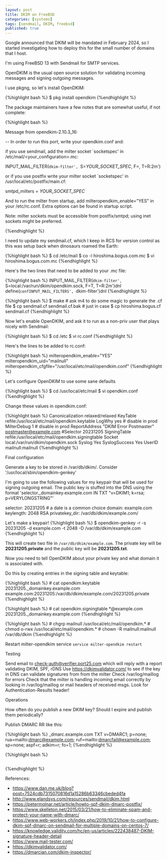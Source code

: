 ```yaml
---
layout: post
title: DKIM on FreeBSD
categories: [systems]
tags: [sendmail, DKIM, freebsd]
published: true
---
```


Google announced that DKIM will be mandated in February 2024, so I started
investigating how to deploy this for the small number of domains that I host.

I'm using FreeBSD 13 with Sendmail for SMTP services.

OpenDKIM is the usual open source solution for validating incoming messages
and signing outgoing messages.

I use pkgng, so let's install OpenDKIM:

{%highlight bash %}
$ pkg install opendkim
{%endhighlight %}

The package maintainers have a few notes that are somewhat useful, if
not complete:

{%highlight bash %}

Message from opendkim-2.10.3_16:

--
In order to run this port, write your opendkim.conf and:

if you use sendmail, add the milter socket `socketspec' in
/etc/mail/<your_configuration>.mc:

INPUT_MAIL_FILTER(`dkim-filter', `S=_YOUR_SOCKET_SPEC_, F=, T=R:2m')

or if you use postfix write your milter socket `socketspec' in
/usr/local/etc/postfix/main.cf:

smtpd_milters = _YOUR_SOCKET_SPEC_


And to run the milter from startup, add milteropendkim_enable="YES" in
your /etc/rc.conf.
Extra options can be found in startup script.

Note: milter sockets must be accessible from postfix/smtpd;
  using inet sockets might be preferred.

{%endhighlight %}

I need to update my sendmail.cf, which I keep in RCS for version control
as this was setup back when dinosaurs roamed the Earth:


{%highlight bash %}
$ cd /etc/mail
$ co -l hiroshima.bogus.com.mc
$ vi hiroshima.bogus.com.mc
{%endhighlight %}

Here's the two lines that need to be added to your .mc file:

{%highlight bash %}
INPUT_MAIL_FILTER(`dkim-filter', `S=local:/var/run/dkim/opendkim.sock, F=T, T=R:2m')dnl
define(`confINPUT_MAIL_FILTERS', `dkim-filter')dnl
{%endhighlight %}

{%highlight bash %}
$ make  # ask m4 to do some magic to generate the .cf file
$ cp sendmail.cf sendmail.cf.bak # just in case
$ cp hiroshima.bogus.cf sendmail.cf
{%endhighlight %}

Now let's enable OpenDKIM, and ask it to run as a non-priv user that plays
nicely with Sendmail:

{%highlight bash %}
$ cd /etc
$ vi rc.conf
{%endhighlight %}

Here's the lines to be added to rc.conf:

{%highlight bash %}
milteropendkim_enable="YES"
milteropendkim_uid="mailnull"
milteropendkim_cfgfile="/usr/local/etc/mail/opendkim.conf"
{%endhighlight %}

Let's configure OpenDKIM to use some sane defaults

{%highlight bash %}
$ cd /usr/local/etc/mail
$ vi opendkim.conf
{%endhighlight %}

Change these values in opendkim.conf:

{%highlight bash %}
Canonicalization relaxed/relaxed
KeyTable         refile:/usr/local/etc/mail/opendkim.keytable
LogWhy           yes # disable in prod
MilterDebug      1   # disable in prod
ReportAddress    "DKIM Error Postmaster" <postmaster@example.com>
#Selector        20231205
SigningTable     refile:/usr/local/etc/mail/opendkim.signingtable
Socket           local:/var/run/dkim/opendkim.sock
Syslog           Yes
SyslogSuccess    Yes
UserID           mailnull:mailnull
{%endhighlight %}

Final configuration

  Generate a key to be stored in /var/db/dkim/. Consider '/usr/local/sbin/opendkim-genkey'

I'm going to use the following values for my keypair that will be used for signing outgoing
email. The public key is stuffed into the DNS using the format 'selector._domainkey.example.com IN TXT "v=DKIM1; k=rsa; p=VERYLONGSTRING"'

selector: 20231205 # a date is a common choice
domain: example.com
keylength: 2048 RSA 
privatekey_dir: /var/db/dkim/example.com/

Let's make a keypair!
{%highlight bash %}
$ opendkim-genkey -r -s 20231205 -d example.com -t 2048 -D /var/db/dkim/example.com
{%endhighlight %}

This will create two file  in `/var/db/dkim/example.com`. The private key will be **20231205.private**
and the public key will be **20231205.txt**.

Now you need to tell OpenDKIM about your private key and what domain it is associated with.

Do this by creating entries in the signing table and keytable:

{%highlight bash %}
    # cat opendkim.keytable
    20231205._domainkey.example.com example.com:20231205:/var/db/dkim/example.com/20231205.private
{%endhighlight %}

{%highlight bash %}
    # cat opendkim.signingtable
    *@example.com 20231205._domainkey.example.com
{%endhighlight %}

{%highlight bash %}
    # chgrp mailnull /usr/local/etc/mail/opendkim.*
    # chmod o-rwx /usr/local/etc/mail/opendkim.*
    # chown -R mailnull:mailnull /var/db/dkim
{%endhighlight %}

  Restart milter-opendkim service `service milter-opendkim restart`

Testing

  Send email to check-auth@verifier.port25.com which will reply with a report validating DKIM, SPF, rDNS
  Use https://dkimvalidator.com/ to see if the key in DNS can validate signatures from from the milter
  Check /var/log/maillog for errors
  Check that the milter is handling incoming email correctly by looking in /var/log/maillog or mail headers of received msgs. Look for Authentication-Results header!

Operations

  How often do you publish a new DKIM key? Should I expire and publish them periodically?
 
  Publish DMARC RR like this: 

{%highlight bash %}
_dmarc.example.com TXT v=DMARC1; p=none; rua=mailto:dmarc@example.com; ruf=mailto:dmarcfail@example.com; sp=none; aspf=r; adkim=r; fo=1;
{%endhighlight %}

{%highlight bash %}
~~~~~~~~~~~~~~~~~~~~~~~~~~~~~~~~~~~
~~~~~~~~~~~~~~~~~~~~~~~~~~~~~~~~~~~
{%endhighlight %}

References:

 - https://www.dan.me.uk/blog?post=7524cdb7315070816d1a15286b63346cbeded4fa
 - http://www.elandsys.com/resources/sendmail/dkim.html
 - https://petermolnar.net/article/howto-spf-dkim-dmarc-postfix/
 - https://www.skelleton.net/2015/03/21/how-to-eliminate-spam-and-protect-your-name-with-dmarc/
 - https://www.web-workers.ch/index.php/2019/10/21/how-to-configure-dkim-spf-dmarc-on-sendmail-for-multiple-domains-on-centos-7/
 - https://knowledge.validity.com/hc/en-us/articles/222438487-DKIM-signature-header-detail
 - https://www.mail-tester.com/
 - https://dkimvalidator.com/
 - https://dmarcian.com/dkim-inspector/
 
